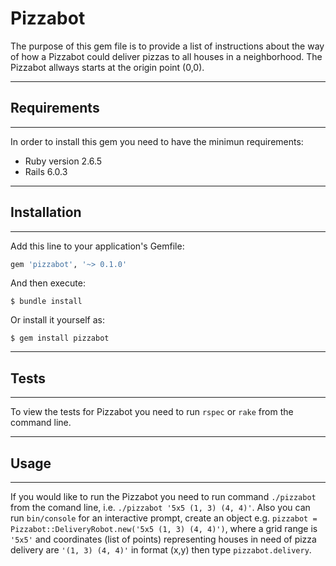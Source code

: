 # Pizzabot

The purpose of this gem file is to provide a list of instructions about the way of how a Pizzabot could deliver pizzas to all houses in a neighborhood.
The Pizzabot allways starts at the origin point (0,0).

_______________
## Requirements
---------------

In order to install this gem you need to have the minimun requirements:

- Ruby version 2.6.5
- Rails 6.0.3

_______________
## Installation
---------------

Add this line to your application's Gemfile:

```ruby
gem 'pizzabot', '~> 0.1.0'
```

And then execute:

    $ bundle install

Or install it yourself as:

    $ gem install pizzabot

________
## Tests
--------

To view the tests for Pizzabot you need to run `rspec` or `rake` from the command line.

________
## Usage
--------

If you would like to run the Pizzabot you need to run command `./pizzabot` from the comand line, i.e. `./pizzabot '5x5 (1, 3) (4, 4)'`. Also you can run `bin/console` for an interactive prompt, create an object e.g. `pizzabot = Pizzabot::DeliveryRobot.new('5x5 (1, 3) (4, 4)')`, where a grid range is `'5x5'` and coordinates (list of points) representing houses in need of pizza delivery are `'(1, 3) (4, 4)'` in format (x,y) then type `pizzabot.delivery`.
